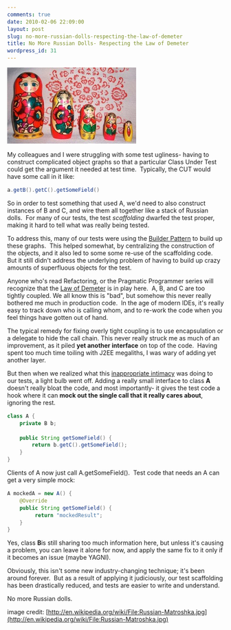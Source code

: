 ```yaml
---
comments: true
date: 2010-02-06 22:09:00
layout: post
slug: no-more-russian-dolls-respecting-the-law-of-demeter
title: No More Russian Dolls- Respecting the Law of Demeter
wordpress_id: 31
---
```





![image](/images/2010/02/russiandolls.jpg)






My colleagues and I were struggling with some test ugliness- having to construct complicated object graphs so that a particular Class Under Test could get the argument it needed at test time.  Typically, the CUT would have some call in it like:









``` java
a.getB().getC().getSomeField()
```




So in order to test something that used A, we'd need to also construct instances of B and C, and wire them all together like a stack of Russian dolls.  For many of our tests, the test _scaffolding_ dwarfed the test proper, making it hard to tell what was really being tested.

To address this, many of our tests were using the [Builder Pattern](http://en.wikipedia.org/wiki/Builder_pattern) to build up these graphs.  This helped somewhat, by centralizing the construction of the objects, and it also led to some some re-use of the scaffolding code. But it still didn't address the underlying problem of having to build up crazy amounts of superfluous objects for the test.

Anyone who's read Refactoring, or the Pragmatic Programmer series will recognize that the [Law of Demeter](http://en.wikipedia.org/wiki/Law_of_Demeter) is in play here.  A, B, and C are too tightly coupled. We all know this is "bad", but somehow this never really bothered me much in production code.  In the age of modern IDEs, it's really easy to track down who is calling whom, and to re-work the code when you feel things have gotten out of hand.

The typical remedy for fixing overly tight coupling is to use encapsulation or a delegate to hide the call chain. This never really struck me as much of an improvement, as it piled **yet another interface** on top of the code.  Having spent too much time toiling with J2EE megaliths, I was wary of adding yet another layer.

But then when we realized what this [inappropriate intimacy](http://c2.com/cgi/wiki?InappropriateIntimacy) was doing to our tests, a light bulb went off. Adding a really small interface to class **A** doesn't really bloat the code, and most importantly- it gives the test code a hook where it can **mock out the single call that it really cares about**, ignoring the rest.



``` java
class A {
    private B b;

    public String getSomeField() {
        return b.getC().getSomeField();
    }
}
```


Clients of A now just call A.getSomeField().  Test code that needs an A can get a very simple mock:


``` java
A mockedA = new A() {
    @Override
    public String getSomeField() {
         return "mockedResult";
    }
}
```




Yes, class **B**is still sharing too much information here, but unless it's causing a problem, you can leave it alone for now, and apply the same fix to it only if it becomes an issue (maybe YAGNI).


Obviously, this isn't some new industry-changing technique; it's been around forever.  But as a result of applying it judiciously, our test scaffolding has been drastically reduced, and tests are easier to write and understand.


No more Russian dolls.

image credit: [http://en.wikipedia.org/wiki/File:Russian-Matroshka.jpg](http://en.wikipedia.org/wiki/File:Russian-Matroshka.jpg)

